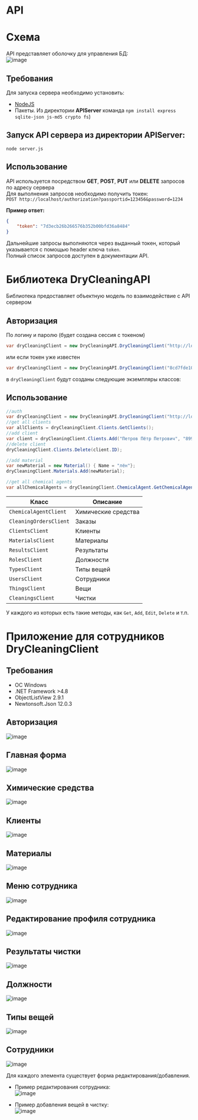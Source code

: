 # API  
# Схема
API представляет оболочку для управления БД:  
![image](DBScheme.png)

## Требования
Для запуска сервера необходимо установить:  
* [NodeJS](https://nodejs.org/ru/)
* Пакеты. Из директории **APIServer** команда `npm install express sqlite-json js-md5 crypto fs`)

## Запуск API сервера из директории **APIServer**:  
`node server.js`
## Использование
API используется посредством **GET**, **POST**, **PUT** или **DELETE** запросов по адресу сервера  
Для выполнения запросов необходимо получить токен:  
`POST http://localhost/authorization?passportid=123456&password=1234`  

**Пример ответ:**  
```json
{
    "token": "7d3ecb26b266576b352b00bfd36a8484"
}
```

Дальнейшие запросы выполняются через выданный токен, который указывается с помощью header ключа `token`.  
Полный список запросов доступен в документации API.

# Библиотека **DryCleaningAPI**
Библиотека предоставляет объектную модель по взаимодействие с API сервером  
## Авторизация
По логину и паролю (будет создана сессия с токеном)  
```csharp
var dryCleaningClient = new DryCleaningAPI.DryCleaningClient("http://localhost", 1234, "password");
```

или если токен уже известен  
```csharp
var dryCleaningClient = new DryCleaningAPI.DryCleaningClient("8cd7fde10d6dbad74c13a809a1aea0c4");
```

в `dryCleaningClient` будут созданы следующие экземпляры классов:  

## Использование  
```csharp
//auth
var dryCleaningClient = new DryCleaningAPI.DryCleaningClient("http://localhost", 123456, "pass123word");
//get all clients
var allClients = dryCleaningClient.Clients.GetClients();
//add client
var client = dryCleaningClient.Clients.Add("Петров Пётр Петрович", "89997895432");
//delete client
dryCleaningClient.Clients.Delete(client.ID);

//add material
var newMaterial = new Material() { Name = "лён"};
dryCleaningClient.Materials.Add(newMaterial);

//get all chemical agents
var allChemicalAgents = dryCleaningClient.ChemicalAgent.GetChemicalAgents();
```
| **Класс** | **Описание** |
| ------ | ------ |
| `ChemicalAgentClient`  | Химические средства |
| `CleaningOrdersClient` | Заказы |
| `ClientsClient` | Клиенты |
| `MaterialsClient` | Материалы |
| `ResultsClient` | Результаты |
| `RolesClient` | Должности |
| `TypesClient` | Типы вещей |
| `UsersClient` | Сотрудники |
| `ThingsClient` | Вещи |
| `CleaningsClient` | Чистки |

У каждого из которых есть такие методы, как `Get`, `Add`, `Edit`, `Delete` и т.п.

# Приложение для сотрудников DryCleaningClient
## Требования
* ОС Windows
* .NET Framework >4.8
* ObjectListView 2.9.1
* Newtonsoft.Json 12.0.3
## Авторизация
![image](DryCleaningClient/Images/Auth.png)
## Главная форма
![image](DryCleaningClient/Images/Main.png)
## Химические средства
![image](DryCleaningClient/Images/ChemicalAgent.png)
## Клиенты
![image](DryCleaningClient/Images/Clients.png)
## Материалы
![image](DryCleaningClient/Images/Materials.png)
## Меню сотрудника
![image](DryCleaningClient/Images/Profile.png)
## Редактирование профиля сотрудника
![image](DryCleaningClient/Images/ProfileSettings.png)
## Результаты чистки
![image](DryCleaningClient/Images/Results.png)
## Должности
![image](DryCleaningClient/Images/Roles.png)
## Типы вещей
![image](DryCleaningClient/Images/Types.png)
## Сотрудники
![image](DryCleaningClient/Images/Users.png)

Для каждого элемента существует форма редактирования/добавления.  
* Пример редактирования сотрудника:  
![image](DryCleaningClient/Images/EditClient.png)

* Пример добавления вещей в чистку:  
![image](DryCleaningClient/Images/SelectThingForClean.png)